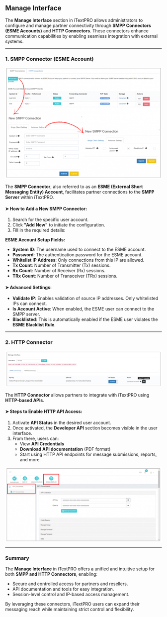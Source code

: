 ## Manage Interface

The **Manage Interface** section in iTextPRO allows administrators to configure and manage partner connectivity through **SMPP Connectors (ESME Accounts)** and **HTTP Connectors**. These connectors enhance communication capabilities by enabling seamless integration with external systems.

---

### 1. SMPP Connector (ESME Account)

![SMPP Connector](images/manage1.png)

The **SMPP Connector**, also referred to as an **ESME (External Short Messaging Entity) Account**, facilitates partner connections to the **SMPP Server** within iTextPRO.

#### ➤ How to Add a New SMPP Connector:
1. Search for the specific user account.
2. Click **"Add New"** to initiate the configuration.
3. Fill in the required details:

**ESME Account Setup Fields:**
- **System ID**: The username used to connect to the ESME account.
- **Password**: The authentication password for the ESME account.
- **Whitelist IP Address**: Only connections from this IP are allowed.
- **Tx Count**: Number of Transmitter (Tx) sessions.
- **Rx Count**: Number of Receiver (Rx) sessions.
- **TRx Count**: Number of Transceiver (TRx) sessions.

#### ➤ Advanced Settings:
- **Validate IP**: Enables validation of source IP addresses. Only whitelisted IPs can connect.
- **Is Account Active**: When enabled, the ESME user can connect to the SMPP server.
- **Blacklisted**: This is automatically enabled if the ESME user violates the **ESME Blacklist Rule**.

---

### 2. HTTP Connector

![HTTP Connector Setup](images/manage2.png)

The **HTTP Connector** allows partners to integrate with iTextPRO using **HTTP-based APIs**.

#### ➤ Steps to Enable HTTP API Access:
1. Activate **API Status** in the desired user account.
2. Once activated, the **Developer API** section becomes visible in the user interface.
3. From there, users can:
   - View **API Credentials**
   - **Download API documentation** (PDF format)
   - Start using HTTP API endpoints for message submissions, reports, and more.

![HTTP API Dashboard](images/manage3.png)

---

### Summary

The **Manage Interface** in iTextPRO offers a unified and intuitive setup for both **SMPP and HTTP Connectors**, enabling:
- Secure and controlled access for partners and resellers.
- API documentation and tools for easy integration.
- Session-level control and IP-based access management.

By leveraging these connectors, iTextPRO users can expand their messaging reach while maintaining strict control and flexibility.
